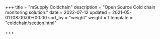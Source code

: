 +++
title = "mSupply Coldchain"
description = "Open Source Cold chain monitoring solution."
date = 2022-07-12
updated = 2021-05-01T08:00:00+00:00
sort_by = "weight"
weight = 1
template = "coldchain/section.html"

+++
